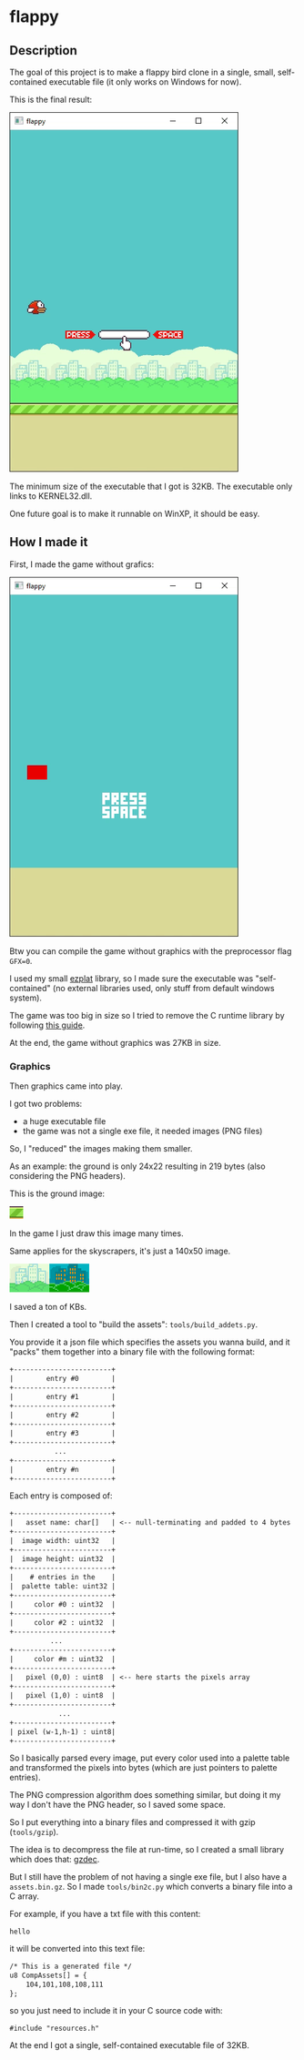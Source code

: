 # flappy
## Description

The goal of this project is to make a flappy bird clone in a single, small, self-contained executable file (it only works on Windows for now).

This is the final result:

![flappy](docs/img/gameplay.gif)

The minimum size of the executable that I got is 32KB. The executable only links to KERNEL32.dll.

One future goal is to make it runnable on WinXP, it should be easy.

## How I made it

First, I made the game without grafics:

![flappy without graphics](docs/img/gameplay_nogfx.gif)

Btw you can compile the game without graphics with the preprocessor flag `GFX=0`.

I used my small [ezplat](https://github.com/driverfury/ezplat) library, so I made sure the executable was "self-contained" (no external libraries used, only stuff from default windows system).

The game was too big in size so I tried to remove the C runtime library by following [this guide](https://hero.handmade.network/forums/code-discussion/t/94-guide_-_how_to_avoid_c_c++_runtime_on_windows).

At the end, the game without graphics was 27KB in size.

### Graphics

Then graphics came into play.

I got two problems:

- a huge executable file
- the game was not a single exe file, it needed images (PNG files)

So, I "reduced" the images making them smaller.

As an example: the ground is only 24x22 resulting in 219 bytes (also considering the PNG headers).

This is the ground image:

![ground.png](docs/img/ground.png)

In the game I just draw this image many times.

Same applies for the skyscrapers, it's just a 140x50 image.

![skyscraper.png](docs/img/skyscraper.png)

I saved a ton of KBs.

Then I created a tool to "build the assets": `tools/build_addets.py`.

You provide it a json file which specifies the assets you wanna build, and it "packs" them together into a binary file with the following format:

```
+------------------------+
|        entry #0        |
+------------------------+
|        entry #1        |
+------------------------+
|        entry #2        |
+------------------------+
|        entry #3        |
+------------------------+
           ...
+------------------------+
|        entry #n        |
+------------------------+
```

Each entry is composed of:

```
+------------------------+
|   asset name: char[]   | <-- null-terminating and padded to 4 bytes
+------------------------+
|  image width: uint32   |
+------------------------+
|  image height: uint32  |
+------------------------+
|    # entries in the    |
|  palette table: uint32 |
+------------------------+
|     color #0 : uint32  |
+------------------------+
|     color #2 : uint32  |
+------------------------+
          ...
+------------------------+
|     color #m : uint32  |
+------------------------+
|   pixel (0,0) : uint8  | <-- here starts the pixels array
+------------------------+
|   pixel (1,0) : uint8  |
+------------------------+
            ...
+------------------------+
| pixel (w-1,h-1) : uint8|
+------------------------+
```

So I basically parsed every image, put every color used into a palette table and transformed the pixels into bytes (which are just pointers to palette entries).

The PNG compression algorithm does something similar, but doing it my way I don't have the PNG header, so I saved some space.

So I put everything into a binary files and compressed it with gzip (`tools/gzip`).

The idea is to decompress the file at run-time, so I created a small library which does that: [gzdec](https://github.com/driverfury/gzdec).

But I still have the problem of not having a single exe file, but I also have a `assets.bin.gz`. So I made `tools/bin2c.py` which converts a binary file into a C array.

For example, if you have a txt file with this content:

```
hello
```

it will be converted into this text file:

```
/* This is a generated file */
u8 CompAssets[] = {
    104,101,108,108,111
};
```

so you just need to include it in your C source code with:

```
#include "resources.h"
```

At the end I got a single, self-contained executable file of 32KB.
